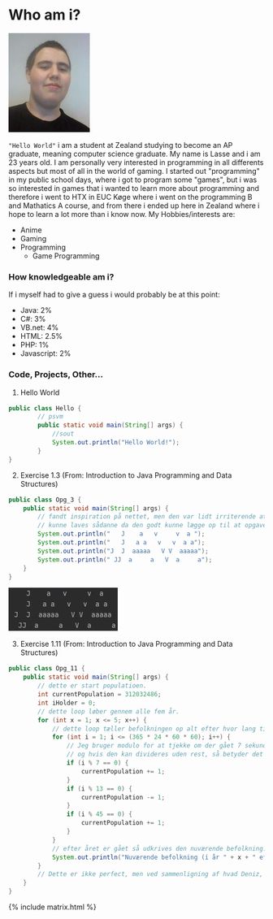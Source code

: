 # Who am i?
![Me](/Images/PersonligBillede.JPG)

```"Hello World"``` i am a student at Zealand studying to become an AP graduate, meaning computer science graduate.
My name is Lasse and i am 23 years old.
I am personally very interested in programming in all differents aspects but most of all in the world of gaming.
I started out "programming" in my public school days, where i got to program some "games", but i was so interested in games that i wanted to learn more about programming and therefore i went to HTX in EUC Køge where i went on the programming B and Mathatics A course, and from there i ended up here in Zealand where i hope to learn a lot more than i know now.
My Hobbies/interests are:
* Anime
* Gaming
* Programming
  * Game Programming

### How knowledgeable am i?
If i myself had to give a guess i would probably be at this point:
* Java: 2%
* C#: 3%
* VB.net: 4%
* HTML: 2.5%
* PHP: 1%
* Javascript: 2%

### Code, Projects, Other...

1. Hello World
```java
public class Hello {
        // psvm
        public static void main(String[] args) {
            //sout
            System.out.println("Hello World!");
        }
}

```


2. Exercise 1.3 (From: Introduction to Java Programming and Data Structures)
```java
public class Opg_3 {
    public static void main(String[] args) {
        // fandt inspiration på nettet, men den var lidt irriterende at den bare
        // kunne laves sådanne da den godt kunne lægge op til at opgave 4 blev "lettere"
        System.out.println("   J    a   v     v  a ");
        System.out.println("   J   a a   v   v  a a");
        System.out.println("J  J  aaaaa   V V  aaaaa");
        System.out.println(" JJ  a     a   V  a     a");
    }
}
```
![Image](/Images/JavaCode.JPG)

3. Exercise 1.11 (From: Introduction to Java Programming and Data Structures)
```java
public class Opg_11 {
    public static void main(String[] args) {
        // dette er start populatioen.
        int currentPopulation = 312032486;
        int iHolder = 0;
        // dette loop løber gennem alle fem år.
        for (int x = 1; x <= 5; x++) {
            // dette loop tæller befolkningen op alt efter hvor lang tide der er gået siden starten af året.
            for (int i = 1; i <= (365 * 24 * 60 * 60); i++) {
                // Jeg bruger modulo for at tjekke om der gået 7 sekunder ved at se om der kommer rest hvis i blive divideret med 7
                // og hvis den kan divideres uden rest, så betyder det at der er gået 7 sekunder og et menneske kan adderes.
                if (i % 7 == 0) {
                    currentPopulation += 1;
                }
                if (i % 13 == 0) {
                    currentPopulation -= 1;
                }
                if (i % 45 == 0) {
                    currentPopulation += 1;
                }
            }
            // efter året er gået så udkrives den nuværende befolkning.
            System.out.println("Nuværende befolkning (i år " + x + " efter begyndelses året) = " + currentPopulation);
        }
        // Dette er ikke perfect, men ved sammenligning af hvad Deniz, så afviger den, 0,1,2,2,3 mennesker.
    }
}
```
{% include matrix.html %}
